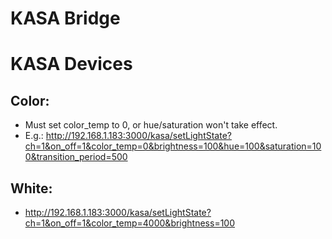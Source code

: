 # KASA Bridge


# KASA Devices
## Color:

- Must set color_temp to 0, or hue/saturation won't take effect.
- E.g.: http://192.168.1.183:3000/kasa/setLightState?ch=1&on_off=1&color_temp=0&brightness=100&hue=100&saturation=100&transition_period=500

## White:
- http://192.168.1.183:3000/kasa/setLightState?ch=1&on_off=1&color_temp=4000&brightness=100